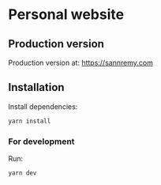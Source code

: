 # Personal website

## Production version
Production version at: https://sannremy.com

## Installation
Install dependencies:
```bash
yarn install
```

### For development
Run:
```bash
yarn dev
```
